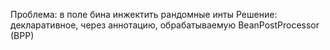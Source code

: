 Проблема: в поле бина инжектить рандомные инты
Решение: декларативное, через аннотацию, обрабатываемую BeanPostProcessor (BPP)